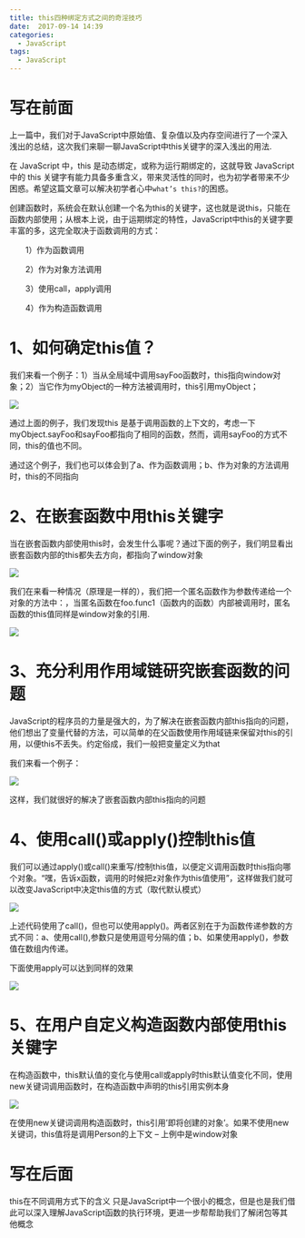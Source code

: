 ```yaml
---
title: this四种绑定方式之间的奇淫技巧
date:  2017-09-14 14:39
categories:
  - JavaScript
tags:
  - JavaScript
---
```

# 写在前面
上一篇中，我们对于JavaScript中原始值、复杂值以及内存空间进行了一个深入浅出的总结，这次我们来聊一聊JavaScript中this关键字的深入浅出的用法.

在 JavaScript 中，this 是动态绑定，或称为运行期绑定的，这就导致 JavaScript 中的 this 关键字有能力具备多重含义，带来灵活性的同时，也为初学者带来不少困惑。希望这篇文章可以解决初学者心中`what’s this?`的困惑。

创建函数时，系统会在默认创建一个名为this的关键字，这也就是说this，只能在函数内部使用；从根本上说，由于运期绑定的特性，JavaScript中this的关键字要丰富的多，这完全取决于函数调用的方式：

　　1）作为函数调用

　　2）作为对象方法调用

　　3）使用call，apply调用

　　4）作为构造函数调用

<!-- more -->

# 1、如何确定this值？
我们来看一个例子：1）当从全局域中调用sayFoo函数时，this指向window对象；2）当它作为myObject的一种方法被调用时，this引用myObject；

<fancybox>![](https://www.chenqaq.com/assets/cnblogs_img/1140602-20170914141956141-1778155654.png)</fancybox>

通过上面的例子，我们发现this 是基于调用函数的上下文的，考虑一下myObject.sayFoo和sayFoo都指向了相同的函数，然而，调用sayFoo的方式不同，this的值也不同。

通过这个例子，我们也可以体会到了a、作为函数调用；b、作为对象的方法调用时，this的不同指向

# 2、在嵌套函数中用this关键字
当在嵌套函数内部使用this时，会发生什么事呢？通过下面的例子，我们明显看出嵌套函数内部的this都失去方向，都指向了window对象

<fancybox>![](https://www.chenqaq.com/assets/cnblogs_img/1140602-20170914142027578-1101692849.png)</fancybox>

我们在来看一种情况（原理是一样的），我们把一个匿名函数作为参数传递给一个对象的方法中：，当匿名函数在foo.func1（函数内的函数）内部被调用时，匿名函数的this值同样是window对象的引用.

<fancybox>![](https://www.chenqaq.com/assets/cnblogs_img/1140602-20170914142042469-1689763273.png)</fancybox>

# 3、充分利用作用域链研究嵌套函数的问题
JavaScript的程序员的力量是强大的，为了解决在嵌套函数内部this指向的问题，他们想出了变量代替的方法，可以简单的在父函数使用作用域链来保留对this的引用，以便this不丢失。约定俗成，我们一般把变量定义为that

我们来看一个例子：

<fancybox>![](https://www.chenqaq.com/assets/cnblogs_img/1140602-20170914142106360-274712102.png)</fancybox>

这样，我们就很好的解决了嵌套函数内部this指向的问题

# 4、使用call()或apply()控制this值
我们可以通过apply()或call()来重写/控制this值，以便定义调用函数时this指向哪个对象。“嘿，告诉x函数，调用的时候把z对象作为this值使用”，这样做我们就可以改变JavaScript中决定this值的方式（取代默认模式）

<fancybox>![](https://www.chenqaq.com/assets/cnblogs_img/1140602-20170914142136672-1021104752.png)</fancybox>

上述代码使用了call()，但也可以使用apply()。两者区别在于为函数传递参数的方式不同：a、使用call(),参数只是使用逗号分隔的值；b、如果使用apply()，参数值在数组内传递。

下面使用apply可以达到同样的效果

<fancybox>![](https://www.chenqaq.com/assets/cnblogs_img/1140602-20170914142148750-521591263.png)</fancybox> 

# 5、在用户自定义构造函数内部使用this关键字
在构造函数中，this默认值的变化与使用call或apply时this默认值变化不同，使用new关键词调用函数时，在构造函数中声明的this引用实例本身
 
<fancybox>![](https://www.chenqaq.com/assets/cnblogs_img/1140602-20170914143819407-1242808599.png)</fancybox>
 
在使用new关键词调用构造函数时，this引用’即将创建的对象’。如果不使用new关键词，this值将是调用Person的上下文 – 上例中是window对象

 
# 写在后面
this在不同调用方式下的含义 只是JavaScript中一个很小的概念，但是也是我们借此可以深入理解JavaScript函数的执行环境，更进一步帮帮助我们了解闭包等其他概念